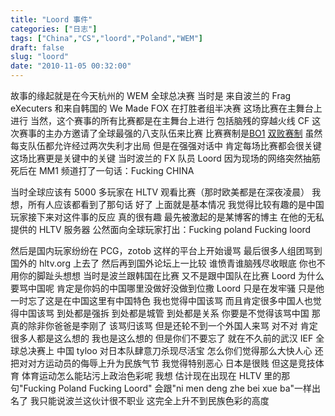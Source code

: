 ```yaml
---
title: "Loord 事件"
categories: ["日志"]
tags: ["China","CS","loord","Poland","WEM"]
draft: false
slug: "loord"
date: "2010-11-05 00:32:00"
---
```


故事的缘起就是在今天杭州的 WEM 全球总决赛
当时是
来自波兰的 Frag eXecuters 和来自韩国的 We Made FOX
在打胜者组半决赛
这场比赛在主舞台上进行
当然，这个赛事的所有比赛都是在主舞台上进行
包括脑残的穿越火线 CF
这次赛事的主办方邀请了全球最强的八支队伍来比赛
比赛赛制是<a href="http://baike.baidu.com/view/2633411.htm" target="_blank">BO1</a> <a href="http://baike.baidu.com/view/1981908.htm" target="_blank">双败赛制</a>
虽然每支队伍都允许经过两次失利才出局
但是在强强对话中
肯定每场比赛都会很关键
这场比赛更是关键中的关键
当时波兰的 FX 队员 Loord 因为现场的网络突然抽筋
死后在 MM1 频道打了一句话：Fucking CHINA

当时全球应该有 5000 多玩家在 HLTV 观看比赛（那时欧美都是在深夜凌晨）
我想，所有人应该都看到了那句话
好了
上面就是基本情况
我觉得比较有趣的是中国玩家接下来对这件事的反应
真的很有趣
最先被激起的是某博客的博主
在他的无私提供的 HLTV 服务器
公然面向全球玩家打出：Fucking poland Fucking loord

然后是国内玩家纷纷在 PCG，zotob 这样的平台上开始谩骂
最后很多人组团骂到国外的 hltv.org 上去了
然后再到国外论坛上一比较
谁愤青谁脑残尽收眼底
你也不用你的脚趾头想想
当时是波兰跟韩国在比赛
又不是跟中国队在比赛
Loord 为什么要骂中国呢
肯定是你妈的中国哪里没做好没做到位撒
Loord 只是在发牢骚
只是他一时忘了这是在中国这里有中国特色
我也觉得中国该骂
而且肯定很多中国人也觉得中国该骂
到处都是强拆
到处都是城管
到处都是关系
你要是不觉得该骂中国
那真的除非你爸爸是李刚了
该骂归该骂
但是还轮不到一个外国人来骂
对不对
肯定很多人都是这么想的
我也是这么想的
但是你们不要忘了
就在不久前的武汉 IEF 全球总决赛上
中国 tyloo 对日本队肆意刀杀现尽活宝
怎么你们觉得那么大快人心
还把对对方运动员的侮辱上升为民族气节
我觉得特别恶心
日本是很贱
但这是竞技体育
体育运动怎么能玷污上政治色彩呢
我想
估计现在出现在 HLTV 里的那句"Fucking Poland Fucking Loord"
会跟"ni men deng zhe bei xue ba"一样出名了
我只能说波兰这伙计很不职业
这完全上升不到民族色彩的高度

